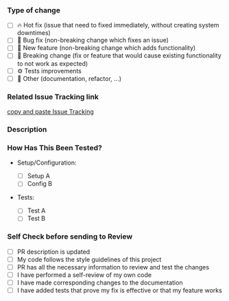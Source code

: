 ### Type of change

<!--
    Please delete options that are not relevant.
-->

- [ ] 🔥 Hot fix (issue that need to fixed immediately, without creating system downtimes)
- [ ] 🐞 Bug fix (non-breaking change which fixes an issue)
- [ ] 🎉 New feature (non-breaking change which adds functionality)
- [ ] 🚧 Breaking change (fix or feature that would cause existing functionality to not work as expected)
- [ ] ⚙️ Tests improvements
- [ ] 👀 Other (documentation, refactor, ...)

### Related Issue Tracking link

<!--
    Add link for the Issue Tracking
-->

[copy and paste Issue Tracking](https://copy-and-paste-issue-tracking-link)

### Description

<!--
1. Please include a summary of the change and which issue is fixed
1. Please also include relevant motivation and context
1. List any dependencies that are required for this change

-->

### How Has This Been Tested?

- Setup/Configuration:

  - [ ] Setup A
  - [ ] Config B
  <!--
    Please list any relevant details for your test configuration
  --->

- Tests:
  - [ ] Test A
  - [ ] Test B
  <!--
      Please describe the tests that you ran to verify your changes
  --->

### Self Check before sending to Review

- [ ] PR description is updated
- [ ] My code follows the style guidelines of this project
- [ ] PR has all the necessary information to review and test the changes
- [ ] I have performed a self-review of my own code
- [ ] I have made corresponding changes to the documentation
- [ ] I have added tests that prove my fix is effective or that my feature works
